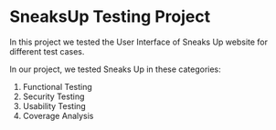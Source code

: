 # SneaksUp Testing Project

In this project we tested the User Interface of Sneaks Up website for different test cases.

In our project, we tested Sneaks Up in these categories:
1. Functional Testing
2. Security Testing
3. Usability Testing
4. Coverage Analysis
